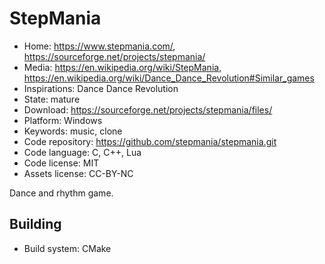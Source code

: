 # StepMania

- Home: https://www.stepmania.com/, https://sourceforge.net/projects/stepmania/
- Media: https://en.wikipedia.org/wiki/StepMania, https://en.wikipedia.org/wiki/Dance_Dance_Revolution#Similar_games
- Inspirations: Dance Dance Revolution
- State: mature
- Download: https://sourceforge.net/projects/stepmania/files/
- Platform: Windows
- Keywords: music, clone
- Code repository: https://github.com/stepmania/stepmania.git
- Code language: C, C++, Lua
- Code license: MIT
- Assets license: CC-BY-NC

Dance and rhythm game.

## Building

- Build system: CMake
